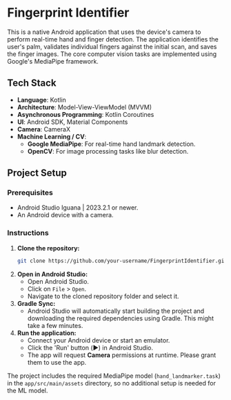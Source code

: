 # Fingerprint Identifier

This is a native Android application that uses the device's camera to perform real-time hand and finger detection. The application identifies the user's palm, validates individual fingers against the initial scan, and saves the finger images. The core computer vision tasks are implemented using Google's MediaPipe framework.

## Tech Stack

- **Language**: Kotlin
- **Architecture**: Model-View-ViewModel (MVVM)
- **Asynchronous Programming**: Kotlin Coroutines
- **UI**: Android SDK, Material Components
- **Camera**: CameraX
- **Machine Learning / CV**:
    - **Google MediaPipe**: For real-time hand landmark detection.
    - **OpenCV**: For image processing tasks like blur detection.

## Project Setup

### Prerequisites
- Android Studio Iguana | 2023.2.1 or newer.
- An Android device with a camera.

### Instructions

1.  **Clone the repository:**
    ```bash
    git clone https://github.com/your-username/FingerprintIdentifier.git
    ```
2.  **Open in Android Studio:**
    - Open Android Studio.
    - Click on `File` > `Open`.
    - Navigate to the cloned repository folder and select it.
3.  **Gradle Sync:**
    - Android Studio will automatically start building the project and downloading the required dependencies using Gradle. This might take a few minutes.
4.  **Run the application:**
    - Connect your Android device or start an emulator.
    - Click the 'Run' button (▶️) in Android Studio.
    - The app will request **Camera** permissions at runtime. Please grant them to use the app.

The project includes the required MediaPipe model (`hand_landmarker.task`) in the `app/src/main/assets` directory, so no additional setup is needed for the ML model.

